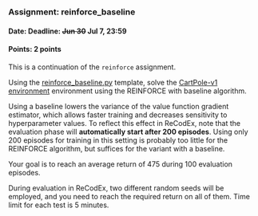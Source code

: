 ### Assignment: reinforce_baseline
#### Date: Deadline: ~~Jun 30~~ Jul 7, 23:59
#### Points: 2 points

This is a continuation of the `reinforce` assignment.

Using the [reinforce_baseline.py](https://github.com/ufal/npfl114/tree/master/labs/13/reinforce_baseline.py)
template, solve the [CartPole-v1 environment](https://gym.openai.com/envs/CartPole-v1)
environment using the REINFORCE with baseline algorithm.

Using a baseline lowers the variance of the value function gradient estimator,
which allows faster training and decreases sensitivity to hyperparameter values.
To reflect this effect in ReCodEx, note that the evaluation phase will
**automatically start after 200 episodes**. Using only 200 episodes for training
in this setting is probably too little for the REINFORCE algorithm, but
suffices for the variant with a baseline.

Your goal is to reach an average return of 475 during 100 evaluation episodes.

During evaluation in ReCodEx, two different random seeds will be employed, and
you need to reach the required return on all of them. Time limit for each test
is 5 minutes.
